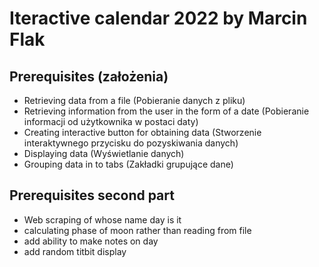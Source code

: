 # Iteractive calendar 2022 by Marcin Flak
## Prerequisites (założenia) 
* Retrieving data from a file (Pobieranie danych z pliku)
* Retrieving information from the user in the form of a date (Pobieranie informacji od użytkownika w postaci daty)
* Creating interactive button for obtaining data (Stworzenie interaktywnego przycisku do pozyskiwania danych)
* Displaying data (Wyświetlanie danych)
* Grouping data in to tabs (Zakładki grupujące dane)
## Prerequisites second part
* Web scraping of whose name day is it
* calculating phase of moon rather than reading from file
* add ability to make notes on day
* add random titbit display 

